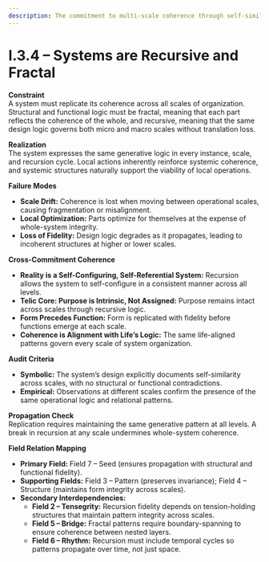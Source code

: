 ```yaml
---
description: The commitment to multi-scale coherence through self-similar propagation
---
```


# I.3.4 – Systems are Recursive and Fractal

**Constraint**\
A system must replicate its coherence across all scales of organization. Structural and functional logic must be fractal, meaning that each part reflects the coherence of the whole, and recursive, meaning that the same design logic governs both micro and macro scales without translation loss.

**Realization**\
The system expresses the same generative logic in every instance, scale, and recursion cycle. Local actions inherently reinforce systemic coherence, and systemic structures naturally support the viability of local operations.

**Failure Modes**

* **Scale Drift:** Coherence is lost when moving between operational scales, causing fragmentation or misalignment.
* **Local Optimization:** Parts optimize for themselves at the expense of whole-system integrity.
* **Loss of Fidelity:** Design logic degrades as it propagates, leading to incoherent structures at higher or lower scales.

**Cross-Commitment Coherence**

* **Reality is a Self-Configuring, Self-Referential System:** Recursion allows the system to self-configure in a consistent manner across all levels.
* **Telic Core: Purpose is Intrinsic, Not Assigned:** Purpose remains intact across scales through recursive logic.
* **Form Precedes Function:** Form is replicated with fidelity before functions emerge at each scale.
* **Coherence is Alignment with Life’s Logic:** The same life-aligned patterns govern every scale of system organization.

**Audit Criteria**

* **Symbolic:** The system’s design explicitly documents self-similarity across scales, with no structural or functional contradictions.
* **Empirical:** Observations at different scales confirm the presence of the same operational logic and relational patterns.

**Propagation Check**\
Replication requires maintaining the same generative pattern at all levels. A break in recursion at any scale undermines whole-system coherence.

**Field Relation Mapping**

* **Primary Field:** Field 7 – Seed (ensures propagation with structural and functional fidelity).
* **Supporting Fields:** Field 3 – Pattern (preserves invariance); Field 4 – Structure (maintains form integrity across scales).
* **Secondary Interdependencies:**
  * **Field 2 – Tensegrity:** Recursion fidelity depends on tension-holding structures that maintain pattern integrity across scales.
  * **Field 5 – Bridge:** Fractal patterns require boundary-spanning to ensure coherence between nested layers.
  * **Field 6 – Rhythm:** Recursion must include temporal cycles so patterns propagate over time, not just space.
